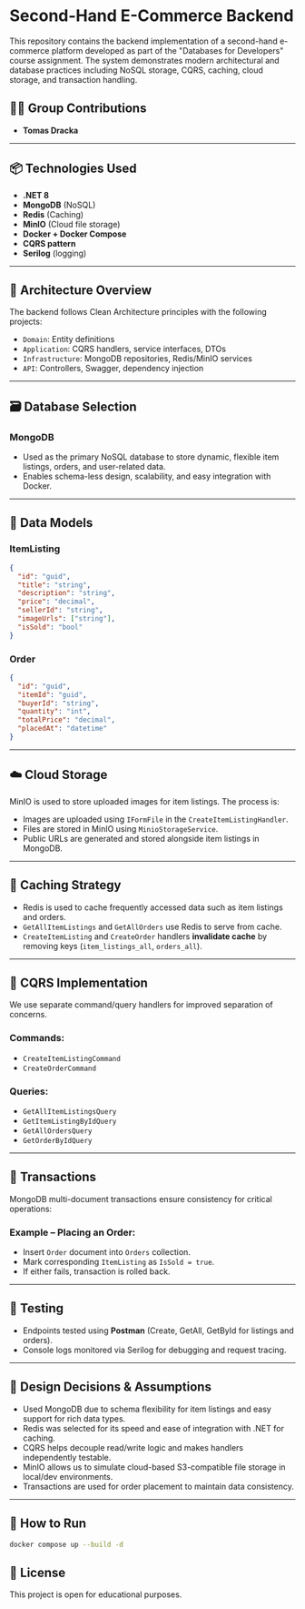 # Second-Hand E-Commerce Backend

This repository contains the backend implementation of a second-hand e-commerce platform developed as part of the "Databases for Developers" course assignment. The system demonstrates modern architectural and database practices including NoSQL storage, CQRS, caching, cloud storage, and transaction handling.

## 🧑‍💻 Group Contributions
- **Tomas Dracka** 


---

## 📦 Technologies Used

- **.NET 8**
- **MongoDB** (NoSQL)
- **Redis** (Caching)
- **MinIO** (Cloud file storage)
- **Docker + Docker Compose**
- **CQRS pattern**
- **Serilog** (logging)

---

## 🧱 Architecture Overview

The backend follows Clean Architecture principles with the following projects:
- `Domain`: Entity definitions
- `Application`: CQRS handlers, service interfaces, DTOs
- `Infrastructure`: MongoDB repositories, Redis/MinIO services
- `API`: Controllers, Swagger, dependency injection

---

## 🗃️ Database Selection

### MongoDB
- Used as the primary NoSQL database to store dynamic, flexible item listings, orders, and user-related data.
- Enables schema-less design, scalability, and easy integration with Docker.

---

## 🧩 Data Models

### ItemListing
```json
{
  "id": "guid",
  "title": "string",
  "description": "string",
  "price": "decimal",
  "sellerId": "string",
  "imageUrls": ["string"],
  "isSold": "bool"
}
```

### Order
```json
{
  "id": "guid",
  "itemId": "guid",
  "buyerId": "string",
  "quantity": "int",
  "totalPrice": "decimal",
  "placedAt": "datetime"
}
```

---

## ☁️ Cloud Storage

MinIO is used to store uploaded images for item listings. The process is:
- Images are uploaded using `IFormFile` in the `CreateItemListingHandler`.
- Files are stored in MinIO using `MinioStorageService`.
- Public URLs are generated and stored alongside item listings in MongoDB.

---

## 🚀 Caching Strategy

- Redis is used to cache frequently accessed data such as item listings and orders.
- `GetAllItemListings` and `GetAllOrders` use Redis to serve from cache.
- `CreateItemListing` and `CreateOrder` handlers **invalidate cache** by removing keys (`item_listings_all`, `orders_all`).

---

## 🔀 CQRS Implementation

We use separate command/query handlers for improved separation of concerns.

### Commands:
- `CreateItemListingCommand`
- `CreateOrderCommand`

### Queries:
- `GetAllItemListingsQuery`
- `GetItemListingByIdQuery`
- `GetAllOrdersQuery`
- `GetOrderByIdQuery`

---

## 🔁 Transactions

MongoDB multi-document transactions ensure consistency for critical operations:

### Example – Placing an Order:
- Insert `Order` document into `Orders` collection.
- Mark corresponding `ItemListing` as `IsSold = true`.
- If either fails, transaction is rolled back.

---

## 🧪 Testing

- Endpoints tested using **Postman** (Create, GetAll, GetById for listings and orders).
- Console logs monitored via Serilog for debugging and request tracing.

---

## 📝 Design Decisions & Assumptions

- Used MongoDB due to schema flexibility for item listings and easy support for rich data types.
- Redis was selected for its speed and ease of integration with .NET for caching.
- CQRS helps decouple read/write logic and makes handlers independently testable.
- MinIO allows us to simulate cloud-based S3-compatible file storage in local/dev environments.
- Transactions are used for order placement to maintain data consistency.

---

## 📄 How to Run

```bash
docker compose up --build -d
```



## 📎 License

This project is open for educational purposes.